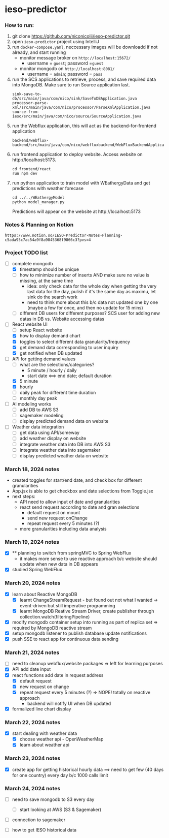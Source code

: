 # ieso-predictor

### How to run:
1. git clone https://github.com/niconicolii/ieso-predictor.git
2. open `ieso-predictor` project using IntelliJ
3. run `docker-compose.yaml`, neccessary images will be downloadd if not already, and start running
   - monitor message broker on `http://localhost:15672/`
     - username = `guest`; password =`guest`
   - monitor mongodb on `http://localhost:8081/`
     - username = `admin`; password = `pass`
4. run the SCS applications to retrieve, process, and save required data into MongoDB. Make sure to run Source application last.
   ```
   sink-save-to-db/src/main/java/com/nico/sink/SaveToDBApplication.java
   processor-parse-xml/src/main/java/com/nico/processor/ParseXmlApplication.java
   source-from-ieso/src/main/java/com/nico/source/SourceApplication.java
   ```
5. run the Webflux application, this will act as the backend-for-frontend application
   ```
   backend/webflux-backend/src/main/java/com/nico/webfluxbackend/WebFluxBackendApplication.java
   ```
6. run frontend application to deploy website. Access website on http://localhost:5173.
   ```
   cd frontend/react
   run npm dev
   ```
7. run python application to train model with WEathergyData and get predictions with weather forecase
   ```
   cd ../../WEathergyModel
   python model_manager.py
   ```
   Predictions will appear on the website at http://localhost:5173


### Notes & Planning on Notion
``` https://www.notion.so/IESO-Predictor-Notes-Planning-c5ada95c7ac54a9f8a9845368f9866c3?pvs=4 ```


### Project TODO list
- [ ] complete mongodb
  - [x] timestamp should be unique
  - [ ] how to minimize number of inserts AND make sure no value is missing, at the same time
    - idea: only check data for the whole day when getting the very last data for the day, pulish if it's the same day as maximu, let sink do the search work
    - need to think more about this b/c data not updated one by one (maybe a few for once, and then no update for 15 mins)
  - [ ] different DB users for different purposes? SCS user for adding new datas in DB vs. Website accessing datas
- [ ] React website UI
  - [ ] setup React website
  - [x] how to display demand chart
  - [x] toggles to select different data granularity/frequency
  - [x] get demand data corresponding to user inquiry
  - [x] get notified when DB updated
- [ ] API for getting demand values
  - [ ] what are the selections/categories?
    - 5 minute / hourly / daily
    - start date <==> end date; default duration
  - [x] 5 minute
  - [x] hourly
  - [ ] daily peak for different time duration
  - [ ] monthly day peak
- [ ] AI modeling works
  - [ ] add DB to AWS S3
  - [ ] sagemaker modeling
  - [ ] display predicted demand data on website
- [ ] Weather data integration
  - [ ] get data using API/someway
  - [ ] add weather display on website
  - [ ] integrate weather data into DB into AWS S3
  - [ ] integrate weather data into sagemaker
  - [ ] display predicted weather data on website

### March 18, 2024 notes
- created toggles for start/end date, and check box for different granularities
- App.jsx is able to get checkbox and date selections from Toggle.jsx
- next steps:
  - API need to allow input of date and granularities
  - react send request according to date and gran selections
    - default request on mount
    - send new request onChange
    - repeat request every 5 minutes (?)
  - more granularities including data analysis


### March 19, 2024 notes
- [x] ** planning to switch from springMVC to Spring WebFlux
  -  it makes more sense to use reactive approach b/c website should update when new data in DB appears
- [x] studied Spring WebFlux

### March 20, 2024 notes
- [x] learn about Reactive MongoDB
  - [x] learnt ChangeStreamRequest - but found out not what I wanted -> event-driven but still imperative programming
  - [x] learnt MongoDB Reative Stream Driver, create publisher through collection.watch(filteringPipeline)
- [x] modify mongodb container setup into running as part of replica set => required by MongoDB reactive stream
- [x] setup mongodb listener to publish database update notifications
- [x] push SSE to react app for continuous data sending

### March 21, 2024 notes
- [ ] need to cleanup webflux/website packages  => left for learning purposes
- [x] API add date input
- [x] react functions add date in request address
  - [x] default request
  - [x] new request on change
  - [x] repeat request every 5 minutes (?) => NOPE! totally on reactive approach 
    - backend will notify UI when DB updated
- [x] formalized line chart display

### March 22, 2024 notes
- [x] start dealing with weather data
  - [x] choose weather api - OpenWeatherMap
  - [x] learn about weather api

### March 23, 2024 notes
- [x] create app for getting historical hourly data  ==> need to get few (40 days for one country) every day b/c 1000 calls limit

### March 24, 2024 notes
- [ ] need to save mongodb to S3 every day
  - [ ] start looking at AWS (S3 & Sagemaker)
- [ ] connection to sagemaker
- [ ] how to get IESO historical data


